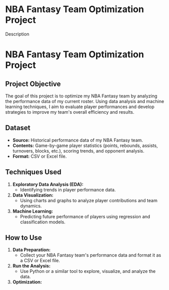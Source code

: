 # NBA Fantasy Team Optimization Project

Description
# NBA Fantasy Team Optimization Project

## Project Objective
The goal of this project is to optimize my NBA Fantasy team by analyzing the performance data of my current roster. Using data analysis and machine learning techniques, I aim to evaluate player performances and develop strategies to improve my team's overall efficiency and results.

## Dataset
- **Source:** Historical performance data of my NBA Fantasy team.
- **Contents:** Game-by-game player statistics (points, rebounds, assists, turnovers, blocks, etc.), scoring trends, and opponent analysis.
- **Format:** CSV or Excel file.

## Techniques Used
1. **Exploratory Data Analysis (EDA):**
   - Identifying trends in player performance data.
2. **Data Visualization:**
   - Using charts and graphs to analyze player contributions and team dynamics.
3. **Machine Learning:**
   - Predicting future performance of players using regression and classification models.

## How to Use
1. **Data Preparation:**
   - Collect your NBA Fantasy team's performance data and format it as a CSV or Excel file.
2. **Run the Analysis:**
   - Use Python or a similar tool to explore, visualize, and analyze the data.
3. **Optimization:**
